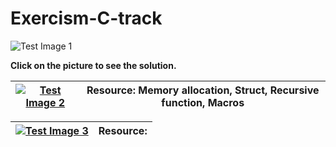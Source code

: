 # Exercism-C-track
![Test Image 1](https://github.com/Isacarthuso/Exercism-C-track/blob/master/readmeimg/head.PNG)

**Click on the picture to see the solution.**

| [![Test Image 2](https://github.com/Isacarthuso/Exercism-C-track/blob/master/readmeimg/ArmstrongNumbers.PNG)](https://github.com/Isacarthuso/Exercism-C-track/tree/master/armstrong-numbers) | Resource: Memory allocation, Struct, Recursive function, Macros|
| :---:         |     :---:      |

| [![Test Image 3](https://github.com/Isacarthuso/Exercism-C-track/blob/master/readmeimg/Grains.PNG)](https://github.com/Isacarthuso/Exercism-C-track/tree/master/grains/src) | Resource: |
| :---:         |     :---:      |
